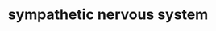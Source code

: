 ---
title: "sympathetic nervous system"
alias: 
type: 
tags:
 - biology
 - nervous_system
created: 2023.01.09 11:07
created_by: Ádám
draft: true
---